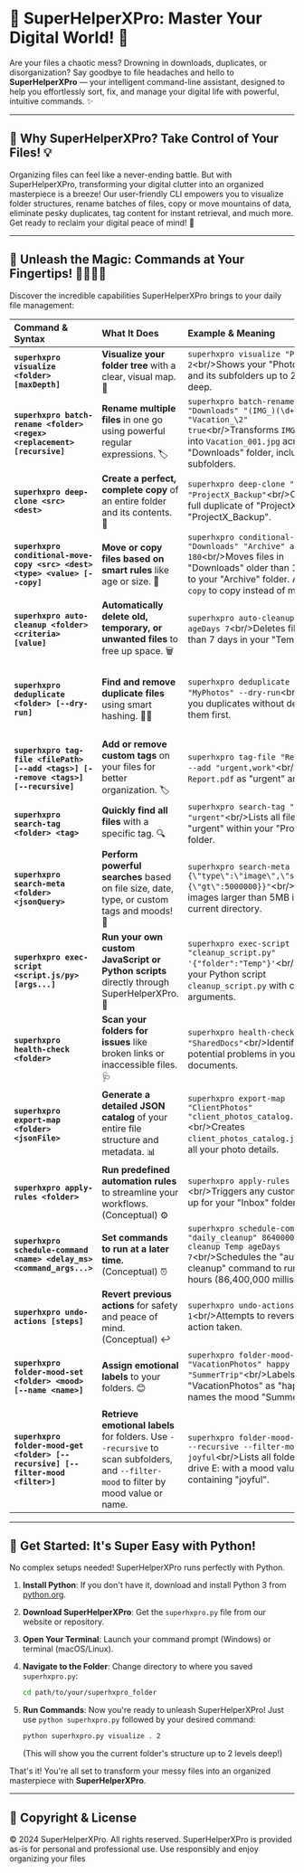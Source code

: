 # 🌟 SuperHelperXPro: Master Your Digital World\! 🚀

Are your files a chaotic mess? Drowning in downloads, duplicates, or disorganization? Say goodbye to file headaches and hello to **SuperHelperXPro** — your intelligent command-line assistant, designed to help you effortlessly sort, fix, and manage your digital life with powerful, intuitive commands. ✨

-----

## 🎯 Why SuperHelperXPro? Take Control of Your Files\! 💡

Organizing files can feel like a never-ending battle. But with SuperHelperXPro, transforming your digital clutter into an organized masterpiece is a breeze\! Our user-friendly CLI empowers you to visualize folder structures, rename batches of files, copy or move mountains of data, eliminate pesky duplicates, tag content for instant retrieval, and much more. Get ready to reclaim your digital peace of mind\! 🎉

-----

## 🔮 Unleash the Magic: Commands at Your Fingertips\! 🦸‍♂️🦸‍♀️

Discover the incredible capabilities SuperHelperXPro brings to your daily file management:

| Command & Syntax | What It Does | Example & Meaning | Why It’s Great\! |
| :------------------------- | :---------------------------------- | :------------------------------------------------------------------------------------------------------------------------------------------------------------------------------------------------------------------------------------------------------------------------------------------------------------------------------------------------------------------------------------------------------------------------------------------------------------------------------------------------------------------------------------------------------------------------------------------ | :------------------------------------------------------------------------------------------------- |
| **`superhxpro visualize <folder> [maxDepth]`** | **Visualize your folder tree** with a clear, visual map. 🌳 | `superhxpro visualize "Photos" 2`\<br/\>Shows your "Photos" folder and its subfolders up to 2 levels deep. | Gain instant clarity on your file structure\! 🗺️ |
| **`superhxpro batch-rename <folder> <regex> <replacement> [recursive]`** | **Rename multiple files** in one go using powerful regular expressions. 🏷️ | `superhxpro batch-rename "Downloads" "(IMG_)(\d+)" "Vacation_\2" true`\<br/\>Transforms `IMG_001.jpg` into `Vacation_001.jpg` across your "Downloads" folder, including subfolders. | Save hours of tedious manual renaming\! ⏱️ |
| **`superhxpro deep-clone <src> <dest>`** | **Create a perfect, complete copy** of an entire folder and its contents. 👯 | `superhxpro deep-clone "ProjectX" "ProjectX_Backup"`\<br/\>Creates a full duplicate of "ProjectX" as "ProjectX\_Backup". | Effortlessly back up or duplicate projects\! 💾 |
| **`superhxpro conditional-move-copy <src> <dest> <type> <value> [--copy]`** | **Move or copy files based on smart rules** like age or size. 📐 | `superhxpro conditional-move-copy "Downloads" "Archive" ageDays 180`\<br/\>Moves files in "Downloads" older than 180 days to your "Archive" folder. Add `--copy` to copy instead of move. | Keep your folders tidy and relevant automatically\! 🧹 |
| **`superhxpro auto-cleanup <folder> <criteria> [value]`** | **Automatically delete old, temporary, or unwanted files** to free up space. 🗑️ | `superhxpro auto-cleanup "Temp" ageDays 7`\<br/\>Deletes files older than 7 days in your "Temp" folder. | Reclaim valuable disk space with ease\! ♻️ |
| **`superhxpro deduplicate <folder> [--dry-run]`** | **Find and remove duplicate files** using smart hashing. 🕵️‍♀️ | `superhxpro deduplicate "MyPhotos" --dry-run`\<br/\>Shows you duplicates without deleting them first. | Free up massive amounts of storage by eliminating redundant files\! 🌬️ |
| **`superhxpro tag-file <filePath> [--add <tags>] [--remove <tags>] [--recursive]`** | **Add or remove custom tags** on your files for better organization. 🏷️ | `superhxpro tag-file "Report.pdf" --add "urgent,work"`\<br/\>Tags `Report.pdf` as "urgent" and "work". | Organize your files by custom categories and contexts\! 🗂️ |
| **`superhxpro search-tag <folder> <tag>`** | **Quickly find all files** with a specific tag. 🔍 | `superhxpro search-tag "Projects" "urgent"`\<br/\>Lists all files tagged "urgent" within your "Projects" folder. | Pinpoint important files in seconds\! ⚡ |
| **`superhxpro search-meta <folder> <jsonQuery>`** | **Perform powerful searches** based on file size, date, type, or custom tags and moods\! 🧠 | `superhxpro search-meta "." "{\"type\":\"image\",\"size\":{\"gt\":5000000}}"`\<br/\>Finds all images larger than 5MB in the current directory. | Unlock advanced search capabilities\! 🔎 |
| **`superhxpro exec-script <script.js/py> [args...]`** | **Run your own custom JavaScript or Python scripts** directly through SuperHelperXPro. 🤖 | `superhxpro exec-script "cleanup_script.py" '{"folder":"Temp"}'`\<br/\>Executes your Python script `cleanup_script.py` with custom arguments. | Extend SuperHelperXPro with your own automation logic\! ⚙️ |
| **`superhxpro health-check <folder>`** | **Scan your folders for issues** like broken links or inaccessible files. 🩺 | `superhxpro health-check "SharedDocs"`\<br/\>Identifies potential problems in your shared documents. | Keep your data healthy and reliable\! ❤️‍🩹 |
| **`superhxpro export-map <folder> <jsonFile>`** | **Generate a detailed JSON catalog** of your entire file structure and metadata. 📊 | `superhxpro export-map "ClientPhotos" "client_photos_catalog.json"`\<br/\>Creates `client_photos_catalog.json` with all your photo details. | Get a comprehensive overview of your digital assets\! 📈 |
| **`superhxpro apply-rules <folder>`** | **Run predefined automation rules** to streamline your workflows. (Conceptual) ⚙️ | `superhxpro apply-rules "Inbox"`\<br/\>Triggers any custom rules set up for your "Inbox" folder. | Automate your routine file management tasks\! 🎯 |
| **`superhxpro schedule-command <name> <delay_ms> <command_args...>`** | **Set commands to run at a later time.** (Conceptual) ⏰ | `superhxpro schedule-command "daily_cleanup" 86400000 auto-cleanup Temp ageDays 7`\<br/\>Schedules the "auto-cleanup" command to run after 24 hours (86,400,000 milliseconds). | Automate repetitive tasks without lifting a finger\! 🗓️ |
| **`superhxpro undo-actions [steps]`** | **Revert previous actions** for safety and peace of mind. (Conceptual) ↩️ | `superhxpro undo-actions 1`\<br/\>Attempts to reverse the last action taken. | Work with confidence, knowing you can rewind\! 🔙 |
| **`superhxpro folder-mood-set <folder> <mood> [--name <name>]`** | **Assign emotional labels** to your folders. 😊 | `superhxpro folder-mood-set "VacationPhotos" happy --name "SummerTrip"`\<br/\>Labels "VacationPhotos" as "happy" and names the mood "SummerTrip". | Make your folders feel special and organize by sentiment\! 💖 |
| **`superhxpro folder-mood-get <folder> [--recursive] [--filter-mood <filter>]`** | **Retrieve emotional labels** for folders. Use `--recursive` to scan subfolders, and `--filter-mood` to filter by mood value or name. | `superhxpro folder-mood-get "E:\" --recursive --filter-mood joyful`\<br/\>Lists all folders on drive E: with a mood value or name containing "joyful". | Quickly find folders based on their emotional tags\! ✨ |

-----

## 🚀 Get Started: It's Super Easy with Python\!

No complex setups needed\! SuperHelperXPro runs perfectly with Python.

1.  **Install Python**: If you don't have it, download and install Python 3 from [python.org](https://www.python.org/downloads/).

2.  **Download SuperHelperXPro**: Get the `superhxpro.py` file from our website or repository.

3.  **Open Your Terminal**: Launch your command prompt (Windows) or terminal (macOS/Linux).

4.  **Navigate to the Folder**: Change directory to where you saved `superhxpro.py`:

    ```bash
    cd path/to/your/superhxpro_folder
    ```

5.  **Run Commands**: Now you're ready to unleash SuperHelperXPro\! Just use `python superhxpro.py` followed by your desired command:

    ```bash
    python superhxpro.py visualize . 2
    ```

    (This will show you the current folder's structure up to 2 levels deep\!)

That's it\! You're all set to transform your messy files into an organized masterpiece with **SuperHelperXPro**.

-----

## 📄 Copyright & License

© 2024 SuperHelperXPro. All rights reserved.
SuperHelperXPro is provided as-is for personal and professional use.
Use responsibly and enjoy organizing your files